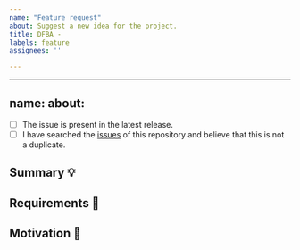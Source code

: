 ```yaml
---
name: "Feature request"
about: Suggest a new idea for the project.
title: DFBA -
labels: feature
assignees: ''

---
```


---
name: 
about: 
---

<!-- Provide a general summary of the feature in the Title above -->

<!--
  Thank you very much for contributing by creating an issue!
  To avoid duplicate issues we ask you to check off the following list.
-->

<!-- Checked checkbox should look like this: [x] -->

* [ ] The issue is present in the latest release.
* [ ] I have searched the [issues](https://github.com/Master-delta-force/bikeapp) of this repository and believe that this is not a duplicate.

## Summary 💡

<!-- Describe how it should work. -->

## Requirements 🌈

<!-- Provide a description of the requirements the feature should accomplish. -->

## Motivation 🔦

<!-- What are you trying to accomplish? How has the lack of this feature affected you? -->
